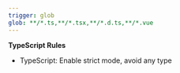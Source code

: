 ```yaml
---
trigger: glob
glob: **/*.ts,**/*.tsx,**/*.d.ts,**/*.vue
---
```


**TypeScript Rules**

- TypeScript: Enable strict mode, avoid any type
